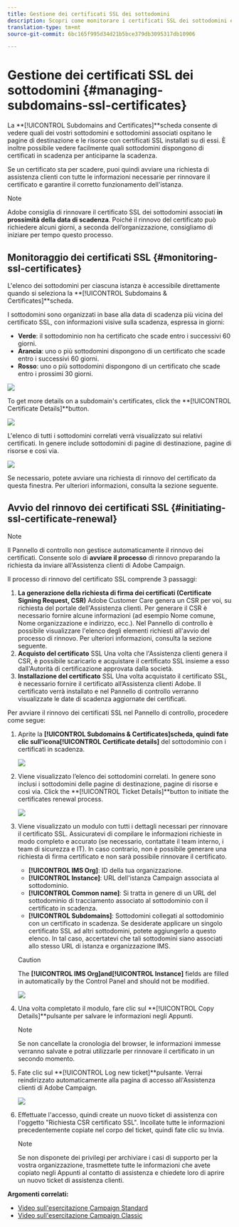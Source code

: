 ```yaml
---
title: Gestione dei certificati SSL dei sottodomini
description: Scopri come monitorare i certificati SSL dei sottodomini e avviare il processo di rinnovo
translation-type: tm+mt
source-git-commit: 6bc165f995d34d21b5bce379db3095317db10906

---
```



# Gestione dei certificati SSL dei sottodomini {#managing-subdomains-ssl-certificates}

La **[!UICONTROL Subdomains and Certificates]**scheda consente di vedere quali dei vostri sottodomini e sottodomini associati ospitano le pagine di destinazione e le risorse con certificati SSL installati su di essi. È inoltre possibile vedere facilmente quali sottodomini dispongono di certificati in scadenza per anticiparne la scadenza.

Se un certificato sta per scadere, puoi quindi avviare una richiesta di assistenza clienti con tutte le informazioni necessarie per rinnovare il certificato e garantire il corretto funzionamento dell&#39;istanza.

>[!NOTE]
>
>Adobe consiglia di rinnovare il certificato SSL dei sottodomini associati **in prossimità della data di scadenza**. Poiché il rinnovo del certificato può richiedere alcuni giorni, a seconda dell’organizzazione, consigliamo di iniziare per tempo questo processo.

## Monitoraggio dei certificati SSL {#monitoring-ssl-certificates}

L&#39;elenco dei sottodomini per ciascuna istanza è accessibile direttamente quando si seleziona la **[!UICONTROL Subdomains & Certificates]**scheda.

I sottodomini sono organizzati in base alla data di scadenza più vicina del certificato SSL, con informazioni visive sulla scadenza, espressa in giorni:

* **Verde**: il sottodominio non ha certificato che scade entro i successivi 60 giorni.
* **Arancia**: uno o più sottodomini dispongono di un certificato che scade entro i successivi 60 giorni.
* **Rosso**: uno o più sottodomini dispongono di un certificato che scade entro i prossimi 30 giorni.

![](assets/visual_alert2.png)

To get more details on a subdomain&#39;s certificates, click the **[!UICONTROL Certificate Details]**button.

![](assets/certificate_details4.png)

L&#39;elenco di tutti i sottodomini correlati verrà visualizzato sui relativi certificati. In genere include sottodomini di pagine di destinazione, pagine di risorse e così via.

![](assets/monitoring_subdomains_details2.png)

Se necessario, potete avviare una richiesta di rinnovo del certificato da questa finestra. Per ulteriori informazioni, consulta la sezione seguente.

## Avvio del rinnovo dei certificati SSL {#initiating-ssl-certificate-renewal}

>[!NOTE]
>
>Il Pannello di controllo non gestisce automaticamente il rinnovo dei certificati. Consente solo di **avviare il processo** di rinnovo preparando la richiesta da inviare all&#39;Assistenza clienti di Adobe Campaign.

Il processo di rinnovo del certificato SSL comprende 3 passaggi:

1. **La generazione della richiesta di firma dei certificati (Certificate Signing Request, CSR)** Adobe Customer Care genera un CSR per voi, su richiesta del portale dell&#39;Assistenza clienti. Per generare il CSR è necessario fornire alcune informazioni (ad esempio Nome comune, Nome organizzazione e indirizzo, ecc.). Nel Pannello di controllo è possibile visualizzare l&#39;elenco degli elementi richiesti all&#39;avvio del processo di rinnovo. Per ulteriori informazioni, consulta la sezione seguente.
1. **Acquisto del certificato** SSL Una volta che l&#39;Assistenza clienti genera il CSR, è possibile scaricarlo e acquistare il certificato SSL insieme a esso dall&#39;Autorità di certificazione approvata dalla società.
1. **Installazione del certificato** SSL Una volta acquistato il certificato SSL, è necessario fornire il certificato all’Assistenza clienti Adobe. Il certificato verrà installato e nel Pannello di controllo verranno visualizzate le date di scadenza aggiornate dei certificati.

Per avviare il rinnovo dei certificati SSL nel Pannello di controllo, procedere come segue:

1. Aprite la **[!UICONTROL Subdomains & Certificates]**scheda, quindi fate clic sull&#39;icona**[!UICONTROL Certificate details]** del sottodominio con i certificati in scadenza.

   ![](assets/renewal1.png)

1. Viene visualizzato l’elenco dei sottodomini correlati. In genere sono inclusi i sottodomini delle pagine di destinazione, pagine di risorse e così via.
Click the **[!UICONTROL Ticket Details]**button to initiate the certificates renewal process.

   ![](assets/renewal2.png)

1. Viene visualizzato un modulo con tutti i dettagli necessari per rinnovare il certificato SSL. Assicuratevi di compilare le informazioni richieste in modo completo e accurato (se necessario, contattate il team interno, i team di sicurezza e IT). In caso contrario, non è possibile generare una richiesta di firma certificato e non sarà possibile rinnovare il certificato.

   * **[!UICONTROL IMS Org]**: ID della tua organizzazione.
   * **[!UICONTROL Instance]**: URL dell&#39;istanza Campaign associata al sottodominio.
   * **[!UICONTROL Common name]**: Si tratta in genere di un URL del sottodominio di tracciamento associato al sottodominio con il certificato in scadenza.
   * **[!UICONTROL Subdomains]**: Sottodomini collegati al sottodominio con un certificato in scadenza. Se desiderate applicare un singolo certificato SSL ad altri sottodomini, potete aggiungerlo a questo elenco. In tal caso, accertatevi che tali sottodomini siano associati allo stesso URL di istanza e organizzazione IMS.
   >[!CAUTION]
   >
   >The **[!UICONTROL IMS Org]**and**[!UICONTROL Instance]** fields are filled in automatically by the Control Panel and should not be modified.

   ![](assets/renewal3.png)

1. Una volta completato il modulo, fare clic sul **[!UICONTROL Copy Details]**pulsante per salvare le informazioni negli Appunti.

   >[!NOTE]
   >
   >Se non cancellate la cronologia del browser, le informazioni immesse verranno salvate e potrai utilizzarle per rinnovare il certificato in un secondo momento.

1. Fate clic sul **[!UICONTROL Log new ticket]**pulsante. Verrai reindirizzato automaticamente alla pagina di accesso all&#39;Assistenza clienti di Adobe Campaign.

   ![](assets/renewal4.png)

1. Effettuate l&#39;accesso, quindi create un nuovo ticket di assistenza con l&#39;oggetto &quot;Richiesta CSR certificato SSL&quot;.
Incollate tutte le informazioni precedentemente copiate nel corpo del ticket, quindi fate clic su Invia.

   >[!NOTE]
   >
   >Se non disponete dei privilegi per archiviare i casi di supporto per la vostra organizzazione, trasmettete tutte le informazioni che avete copiato negli Appunti al contatto di assistenza e chiedete loro di aprire un nuovo ticket di assistenza clienti.

**Argomenti correlati:**

* [Video sull&#39;esercitazione Campaign Standard](https://docs.adobe.com/content/help/en/campaign-learn/campaign-standard-tutorials/administrating/control-panel/managing-ssl-certificates.html)
* [Video sull&#39;esercitazione Campaign Classic](https://docs.adobe.com/content/help/en/campaign-learn/campaign-classic-tutorials/administrating/control-panel-acc/managing-ssl-certificates.html)
